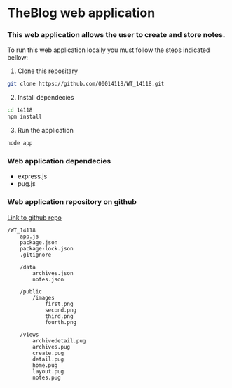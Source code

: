 # TheBlog web application

### This web application allows the user to create and store notes.

To run this web application locally you must follow the steps indicated bellow:

1. Clone this repositary
```bash
git clone https://github.com/00014118/WT_14118.git
```

2. Install dependecies
```bash
cd 14118
npm install
```

3. Run the application
```bash
node app
```

### Web application dependecies
 - express.js
 - pug.js

### Web application repository on github
[Link to github repo](https://github.com/00014118/WT_14118.git)

```tree
/WT_14118
    app.js
    package.json
    package-lock.json
    .gitignore

    /data
        archives.json
        notes.json

    /public
        /images
            first.png
            second.png
            third.png
            fourth.png

    /views
        archivedetail.pug
        archives.pug
        create.pug
        detail.pug
        home.pug
        layout.pug
        notes.pug
```